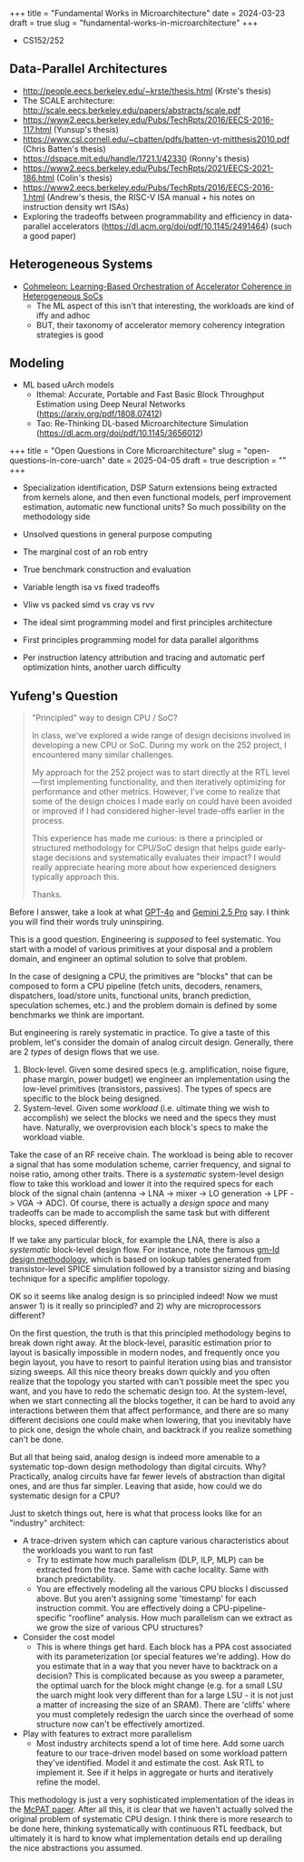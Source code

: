 +++
title = "Fundamental Works in Microarchitecture"
date = 2024-03-23
draft = true
slug = "fundamental-works-in-microarchitecture"
+++

- CS152/252

## Data-Parallel Architectures

- http://people.eecs.berkeley.edu/~krste/thesis.html (Krste's thesis)
- The SCALE architecture: http://scale.eecs.berkeley.edu/papers/abstracts/scale.pdf
- https://www2.eecs.berkeley.edu/Pubs/TechRpts/2016/EECS-2016-117.html (Yunsup's thesis)
- https://www.csl.cornell.edu/~cbatten/pdfs/batten-vt-mitthesis2010.pdf (Chris Batten's thesis)
- https://dspace.mit.edu/handle/1721.1/42330 (Ronny's thesis)
- https://www2.eecs.berkeley.edu/Pubs/TechRpts/2021/EECS-2021-186.html (Colin's thesis)
- https://www2.eecs.berkeley.edu/Pubs/TechRpts/2016/EECS-2016-1.html (Andrew's thesis, the RISC-V ISA manual + his notes on instruction density wrt ISAs)
- Exploring the tradeoffs between programmability and efficiency in data-parallel accelerators (https://dl.acm.org/doi/pdf/10.1145/2491464) (such a good paper)

## Heterogeneous Systems

- [Cohmeleon: Learning-Based Orchestration of Accelerator Coherence in Heterogeneous SoCs](https://dl.acm.org/doi/abs/10.1145/3466752.3480065)
  - The ML aspect of this isn't that interesting, the workloads are kind of iffy and adhoc
  - BUT, their taxonomy of accelerator memory coherency integration strategies is good

## Modeling

- ML based uArch models
  - Ithemal: Accurate, Portable and Fast Basic Block Throughput Estimation using Deep Neural Networks (https://arxiv.org/pdf/1808.07412)
  - Tao: Re-Thinking DL-based Microarchitecture Simulation (https://dl.acm.org/doi/pdf/10.1145/3656012)

+++
title = "Open Questions in Core Microarchitecture"
slug = "open-questions-in-core-uarch"
date = 2025-04-05
draft = true
description = ""
+++

- Specialization identification, DSP Saturn extensions being extracted from kernels alone, and then even functional models, perf improvement estimation, automatic new functional units? So much possibility on the methodology side

- Unsolved questions in general purpose computing
- The marginal cost of an rob entry
- True benchmark construction and evaluation
- Variable length isa vs fixed tradeoffs
- Vliw vs packed simd vs cray vs rvv
- The ideal simt programming model and first principles architecture
- First principles programming model for data parallel algorithms
- Per instruction latency attribution and tracing and automatic perf optimization hints, another uarch difficulty

## Yufeng's Question

> "Principled" way to design CPU / SoC?
>
> In class, we've explored a wide range of design decisions involved in developing a new CPU or SoC. During my work on the 252 project, I encountered many similar challenges.
>
> My approach for the 252 project was to start directly at the RTL level—first implementing functionality, and then iteratively optimizing for performance and other metrics. However, I’ve come to realize that some of the design choices I made early on could have been avoided or improved if I had considered higher-level trade-offs earlier in the process.
>
> This experience has made me curious: is there a principled or structured methodology for CPU/SoC design that helps guide early-stage decisions and systematically evaluates their impact? I would really appreciate hearing more about how experienced designers typically approach this.
>
> Thanks.

Before I answer, take a look at what [GPT-4o](https://chatgpt.com/share/6806b480-f4c8-8004-8fb8-8098d642534a) and [Gemini 2.5 Pro](https://aistudio.google.com/app/prompts?state=%7B%22ids%22:%5B%221I1MeEvPkuonsLywFSO-EcedJnjXo8S5I%22%5D,%22action%22:%22open%22,%22userId%22:%22114971513378697512776%22,%22resourceKeys%22:%7B%7D%7D&usp=sharing) say.
I think you will find their words truly uninspiring.

This is a good question.
Engineering is *supposed* to feel systematic.
You start with a model of various primitives at your disposal and a problem domain, and engineer an optimal solution to solve that problem.

In the case of designing a CPU, the primitives are "blocks" that can be composed to form a CPU pipeline (fetch units, decoders, renamers, dispatchers, load/store units, functional units, branch prediction, speculation schemes, etc.) and the problem domain is defined by some benchmarks we think are important.

But engineering is rarely systematic in practice.
To give a taste of this problem, let's consider the domain of analog circuit design.
Generally, there are 2 *types* of design flows that we use.

1. Block-level. Given some desired specs (e.g. amplification, noise figure, phase margin, power budget) we engineer an implementation using the low-level primitives (transistors, passives). The types of specs are specific to the block being designed.
2. System-level. Given some *workload* (i.e. ultimate thing we wish to accomplish) we select the blocks we need and the specs they must have. Naturally, we overprovision each block's specs to make the workload viable.

<!--
- Workload to specs
- Specs to implementation
-->

Take the case of an RF receive chain.
The workload is being able to recover a signal that has some modulation scheme, carrier frequency, and signal to noise ratio, among other traits.
There is a *systematic* system-level design flow to take this workload and lower it into the required specs for each block of the signal chain (antenna -> LNA -> mixer -> LO generation -> LPF -> VGA -> ADC).
Of course, there is actually a *design space* and many tradeoffs can be made to accomplish the same task but with different blocks, speced differently.

<!--
Similar to gm id approach for designing an op amp, typically analog will use block design approach and spec out each block and overprovions or margin them to get the full system performance like in a rf receiver chain
-->

If we take any particular block, for example the LNA, there is also a *systematic* block-level design flow.
For instance, note the famous [gm-Id design methodology](https://github.com/bmurmann/Book-on-gm-ID-design), which is based on lookup tables generated from transistor-level SPICE simulation followed by a transistor sizing and biasing technique for a specific amplifier topology.

OK so it seems like analog design is so principled indeed!
Now we must answer 1) is it really so principled? and 2) why are microprocessors different?

On the first question, the truth is that this principled methodology begins to break down right away.
At the block-level, parasitic estimation prior to layout is basically impossible in modern nodes, and frequently once you begin layout, you have to resort to painful iteration using bias and transistor sizing sweeps.
All this nice theory breaks down quickly and you often realize that the topology you started with can't possible meet the spec you want, and you have to redo the schematic design too.
At the system-level, when we start connecting all the blocks together, it can be hard to avoid any interactions between them that affect performance, and there are so many different decisions one could make when lowering, that you inevitably have to pick one, design the whole chain, and backtrack if you realize something can't be done.

But all that being said, analog design is indeed more amenable to a systematic top-down design methodology than digital circuits.
Why?
Practically, analog circuits have far fewer levels of abstraction than digital ones, and are thus far simpler.
Leaving that aside, how could we do systematic design for a CPU?

Just to sketch things out, here is what that process looks like for an "industry" architect:

- A trace-driven system which can capture various characteristics about the workloads you want to run fast
  - Try to estimate how much parallelism (DLP, ILP, MLP) can be extracted from the trace. Same with cache locality. Same with branch predictability.
  - You are effectively modeling all the various CPU blocks I discussed above. But you aren't assigning some 'timestamp' for each instruction commit. You are effectively doing a CPU-pipeline-specific "roofline" analysis. How much parallelism can we extract as we grow the size of various CPU structures?
- Consider the cost model
  - This is where things get hard. Each block has a PPA cost associated with its parameterization (or special features we're adding). How do you estimate that in a way that you never have to backtrack on a decision? This is complicated because as you sweep a parameter, the optimal uarch for the block might change (e.g. for a small LSU the uarch might look very different than for a large LSU - it is not just a matter of increasing the size of an SRAM). There are 'cliffs' where you must completely redesign the uarch since the overhead of some structure now can't be effectively amortized.
- Play with features to extract more parallelism
  - Most industry architects spend a lot of time here. Add some uarch feature to our trace-driven model based on some workload pattern they've identified. Model it and estimate the cost. Ask RTL to implement it. See if it helps in aggregate or hurts and iteratively refine the model.

This methodology is just a very sophisticated implementation of the ideas in the [McPAT paper](https://ieeexplore.ieee.org/document/5375438).
After all this, it is clear that we haven't actually solved the original problem of systematic CPU design.
I think there is more research to be done here, thinking systematically with continuous RTL feedback, but ultimately it is hard to know what implementation details end up derailing the nice abstractions you assumed.

<!--
Very good question, roofline gets you some of the way, various types of trace analysis helps too, but ultimately the low level design decisions affect the real model greatly. Eg for an rob there are points in the size where the uarch has to make a step change to accommodate a larger size below that size it is too much overhead and above it is necessary to avoid overhead of the naive technique, similar idea for caches, hard to see this at the system level without implementation

bottleneck analysis is basically McPAT-style uarch modeling. Undoubtedly, we can do better than this, and I think we should build something, but no matter what, it has limits.

So what is the equivalent of this on the digital side? We can start with a roofline model. Bottleneck analysis gets us more of the way there. But at the very end, we need implementation to drive the abstraction modeling itself.
-->

